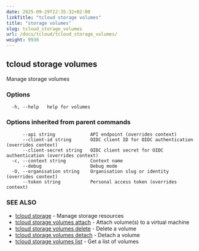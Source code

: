 ```yaml
---
date: 2025-09-29T22:35:32+02:00
linkTitle: "tcloud storage volumes"
title: "storage volumes"
slug: tcloud_storage_volumes
url: /docs/tcloud/tcloud_storage_volumes/
weight: 9938
---
```

## tcloud storage volumes

Manage storage volumes

### Options

```
  -h, --help   help for volumes
```

### Options inherited from parent commands

```
      --api string             API endpoint (overrides context)
      --client-id string       OIDC client ID for OIDC authentication (overrides context)
      --client-secret string   OIDC client secret for OIDC authentication (overrides context)
  -c, --context string         Context name
      --debug                  Debug mode
  -O, --organisation string    Organisation slug or identity (overrides context)
      --token string           Personal access token (overrides context)
```

### SEE ALSO

* [tcloud storage](/docs/tcloud/tcloud_storage/)	 - Manage storage resources
* [tcloud storage volumes attach](/docs/tcloud/tcloud_storage_volumes_attach/)	 - Attach volume(s) to a virtual machine
* [tcloud storage volumes delete](/docs/tcloud/tcloud_storage_volumes_delete/)	 - Delete a volume
* [tcloud storage volumes detach](/docs/tcloud/tcloud_storage_volumes_detach/)	 - Detach a volume
* [tcloud storage volumes list](/docs/tcloud/tcloud_storage_volumes_list/)	 - Get a list of volumes

